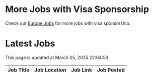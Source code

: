 # More Jobs with Visa Sponsorship

Check out [Europe Jobs](https://github.com/sureshparimi/europejobs#latest-jobs) for more jobs with visa sponsorship.

# Latest Jobs

This page is updated at March 05, 2025 22:04:53

| Job Title | Job Location | Job Link | Job Posted |
| --- | --- | --- | --- |
